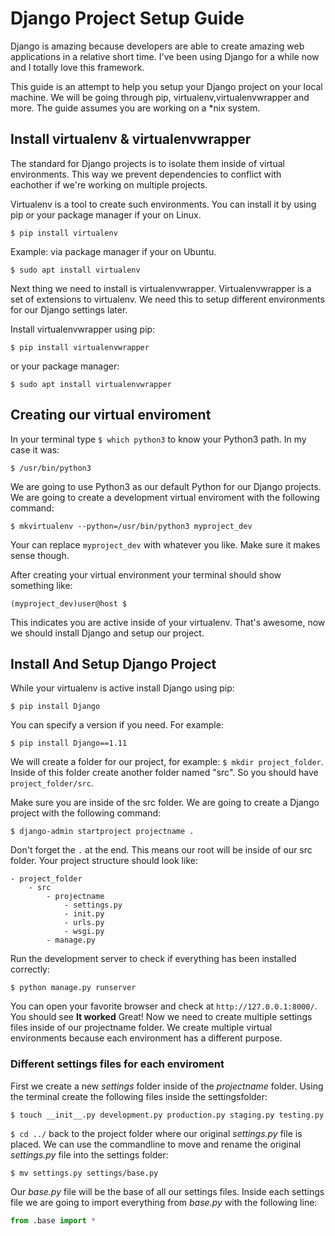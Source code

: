 # Django Project Setup Guide

Django is amazing because developers are able to create amazing web applications in a relative short time. I've been using Django for a while now and I totally love this framework.

This guide is an attempt to help you setup your Django project on your local machine. We will be going through pip, virtualenv,virtualenvwrapper and more. The guide assumes you are working on a *nix system.

## Install virtualenv & virtualenvwrapper

The standard for Django projects is to isolate them inside of virtual environments. This way we prevent dependencies to conflict with eachother if we're working on multiple projects.

Virtualenv is a tool to create such environments. You can install it by using pip or your package manager if your on Linux.

```
$ pip install virtualenv
```

Example: via package manager if your on Ubuntu.
```
$ sudo apt install virtualenv
```

Next thing we need to install is virtualenvwrapper. Virtualenvwrapper is a set of extensions to virtualenv. We need this to setup different environments for our Django settings later.

Install virtualenvwrapper using pip:
```
$ pip install virtualenvwrapper
```
or your package manager:
```
$ sudo apt install virtualenvwrapper
```


## Creating our virtual enviroment
In your terminal type `$ which python3` to know your Python3 path. In my case it was:
```
$ /usr/bin/python3
```
We are going to use Python3 as our default Python for our Django projects. We are going to create a development virtual enviroment with the following command:
```
$ mkvirtualenv --python=/usr/bin/python3 myproject_dev
```
Your can replace `myproject_dev` with whatever you like. Make sure it makes sense though.

After creating your virtual environment your terminal should show something like:
```
(myproject_dev)user@host $ 
```
This indicates you are active inside of your virtualenv. That's awesome, now we should install Django and setup our project.

## Install And Setup Django Project

While your virtualenv is active install Django using pip:
```
$ pip install Django
```
You can specify a version if you need. For example:
```
$ pip install Django==1.11
```

We will create a folder for our project, for example: `$ mkdir project_folder`. Inside of this folder create another folder named "src". So you should have `project_folder/src`.

Make sure you are inside of the src folder. We are going to create a Django project with the following command:
```
$ django-admin startproject projectname .
```
Don't forget the `.` at the end. This means our root will be inside of our src folder. Your project structure should look like:
```
- project_folder
    - src
        - projectname
            - settings.py
            - init.py
            - urls.py
            - wsgi.py
        - manage.py
```

Run the development server to check if everything has been installed correctly:
```
$ python manage.py runserver
```

You can open your favorite browser and check at `http://127.0.0.1:8000/`. You should see **It worked** Great! Now we need to create multiple settings files inside of our projectname folder. We create multiple virtual environments because each environment has a different purpose. 

### Different settings files for each enviroment 

First we create a new *settings* folder inside of the *projectname* folder. Using the terminal create the following files inside the settingsfolder:
```
$ touch __init__.py development.py production.py staging.py testing.py 
```
`$ cd ../` back to the project folder where our original *settings.py* file is placed. We can use the commandline to move and rename the original *settings.py* file into the settings folder:
```
$ mv settings.py settings/base.py
```
Our *base.py* file will be the base of all our settings files. Inside each settings file we are going to import everything from *base.py* with the following line:
```python
from .base import *
```